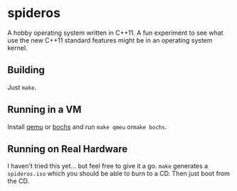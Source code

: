 spideros
========
A hobby operating system written in C++11. A fun experiment to see
what use the new C++11 standard features might be in an operating
system kernel.

Building
--------
Just `make`.

Running in a VM
---------------
Install [qemu](http://wiki.qemu.org/) or [bochs](http://bochs.sourceforge.net/)
and run `make qmeu` or`make bochs`.

Running on Real Hardware
------------------------
I haven't tried this yet... but feel free to give it a go. `make`
generates a `spideros.iso` which you should be able to burn to a
CD. Then just boot from the CD.
